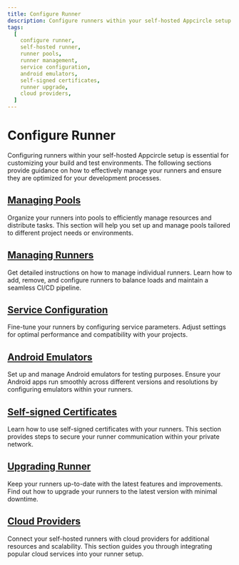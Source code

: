 ```yaml
---
title: Configure Runner
description: Configure runners within your self-hosted Appcircle setup to optimize your build and test environments. Learn how to manage pools, runners, services, Android emulators, and more.
tags:
  [
    configure runner,
    self-hosted runner,
    runner pools,
    runner management,
    service configuration,
    android emulators,
    self-signed certificates,
    runner upgrade,
    cloud providers,
  ]
---
```


# Configure Runner

Configuring runners within your self-hosted Appcircle setup is essential for customizing your build and test environments. The following sections provide guidance on how to effectively manage your runners and ensure they are optimized for your development processes.

## [Managing Pools](/self-hosted-appcircle/self-hosted-runner/configure-runner/manage-pools)

Organize your runners into pools to efficiently manage resources and distribute tasks. This section will help you set up and manage pools tailored to different project needs or environments.

## [Managing Runners](/self-hosted-appcircle/self-hosted-runner/manage-runners)

Get detailed instructions on how to manage individual runners. Learn how to add, remove, and configure runners to balance loads and maintain a seamless CI/CD pipeline.

## [Service Configuration](/self-hosted-appcircle/self-hosted-runner/runner-service)

Fine-tune your runners by configuring service parameters. Adjust settings for optimal performance and compatibility with your projects.

## [Android Emulators](/self-hosted-appcircle/self-hosted-runner/android-emulator)

Set up and manage Android emulators for testing purposes. Ensure your Android apps run smoothly across different versions and resolutions by configuring emulators within your runners.

## [Self-signed Certificates](/self-hosted-appcircle/self-hosted-runner/custom-certificates)

Learn how to use self-signed certificates with your runners. This section provides steps to secure your runner communication within your private network.

## [Upgrading Runner](/self-hosted-appcircle/self-hosted-runner/update)

Keep your runners up-to-date with the latest features and improvements. Find out how to upgrade your runners to the latest version with minimal downtime.

## [Cloud Providers](/self-hosted-appcircle/self-hosted-runner/cloud-providers)

Connect your self-hosted runners with cloud providers for additional resources and scalability. This section guides you through integrating popular cloud services into your runner setup.
